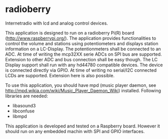 radioberry
==========

Internetradio with lcd and analog control devices.

This application is designed to run on a radioberry Pi(R) board
(http://www.raspberrypi.org/). The application provides functionalities to
control the volume and stations using potentiometers and displays station
information on a LC-Display. The potentionmeters shall be connected to an
ADC. At time of writing the mcp32XX serie ADCs on SPI bus are supported.
Extension to other ADC and bus connection shall be easy though. The LC
Display support shall run with any hd44780 compatible devices. The device is
connected directly via GPIO. At time of writing no serial/I2C connected LCDs
are supported. Extension here is also possible.

To use this application, you should have mpd (music player daemon, see
http://mpd.wikia.com/wiki/Music_Player_Daemon_Wiki) installed. Following
libraries are needed:
* libasound3
* libconfuse
* libmpd

This application is developed and tested on a Raspberry board. However it
should run on any embedded machin with SPI and GPIO interfaces.
